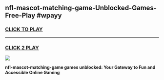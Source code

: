 
## nfl-mascot-matching-game-Unblocked-Games-Free-Play #wpayy
<h3>
<a href="https://us.freeplayer.one?title=nfl-mascot-matching-game&ref=9M">CLICK TO PLAY</a></h3>
<hr>

<h3>
<a href="https://us.freeplayer.one?title=nfl-mascot-matching-game&ref=9M">CLICK 2 PLAY</a>
  
</h3>

<a href="https://us.freeplayer.one?title=nfl-mascot-matching-game&ref=9M"><img src="https://clearcache.store/games.png"></a>


**nfl-mascot-matching-game games unblocked: Your Gateway to Fun and Accessible Online Gaming**
